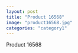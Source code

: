 ```yaml
---
layout: post
title: "Product 16568"
image: "product16568.jpg"
categories: "category1"
---
```

Product 16568
